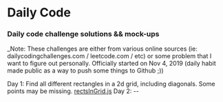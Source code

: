 # Daily Code
### Daily code challenge solutions &amp;&amp; mock-ups

_Note: These challenges are either from various online sources (ie: dailycodingchallenges.com / leetcode.com / etc) or some problem that I want to figure out personally.
Officially started on Nov 4, 2019 (daily habit made public as a way to push some things to Github ;))

Day 1: Find all different rectangles in a 2d grid, including diagonals. Some points may be missing. [rectsInGrid.js](https://github.com/derekschubert/daily-code/rectsInGrid.js)
Day 2: --
